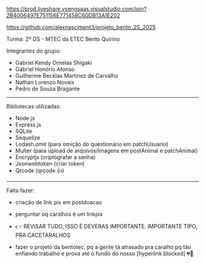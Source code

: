 https://prod.liveshare.vsengsaas.visualstudio.com/join?2B4006497E751156E771458C60DB13A1E202

https://github.com/alexnasciment3/projeto_bento_2S_2025

Turma: 2º DS - MTEC da ETEC Bento Quirino

Integrantes do grupo: 

- Gabriel Kendy Ornelas Shigaki
- Gabriel Honório Afonso
- Guilherme Becklas Martinez de Carvalho
- Nathan Lorenzo Novais
- Pedro de Souza Bragante

------------------------------------------

Bibliotecas utilizadas: 

- Node.js
- Express.js
- SQLite
- Sequelize
- Lodash.omit (para omição do questionário em patchUsuario)
- Multer (para upload de arquivos/imagens em postAnimal e patchAnimal)
- Encryptjs (criptografar a senha)
- Jsonwebtoken (criar token)
- Qrcode (qrcode 👍)

------------------------------------------

Falta fazer: 

- criação de link pix em postdoacao
- perguntar oq caralhos é um linkpix

  
- 👉 REVISAR TUDO, ISSO É DEVERAS IMPORTANTE. IMPORTANTE TIPO, PRA CACETARALHOS
- fazer o projeto da bentotec, pq a gente tá atrasado pra caralho pq tão enfiando trabalho e prova até o fundo do nosso [hyperlink blocked] 💔🥀





